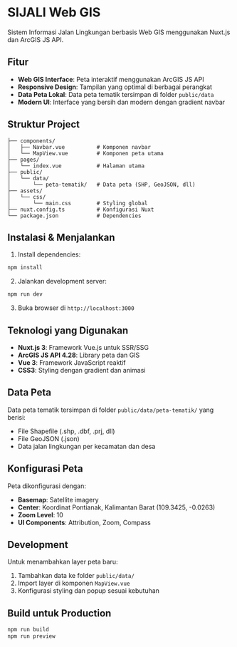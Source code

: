 # SIJALI Web GIS

Sistem Informasi Jalan Lingkungan berbasis Web GIS menggunakan Nuxt.js dan ArcGIS JS API.

## Fitur

- **Web GIS Interface**: Peta interaktif menggunakan ArcGIS JS API
- **Responsive Design**: Tampilan yang optimal di berbagai perangkat
- **Data Peta Lokal**: Data peta tematik tersimpan di folder `public/data`
- **Modern UI**: Interface yang bersih dan modern dengan gradient navbar

## Struktur Project

```
├── components/
│   ├── Navbar.vue          # Komponen navbar
│   └── MapView.vue         # Komponen peta utama
├── pages/
│   └── index.vue           # Halaman utama
├── public/
│   └── data/
│       └── peta-tematik/   # Data peta (SHP, GeoJSON, dll)
├── assets/
│   └── css/
│       └── main.css        # Styling global
├── nuxt.config.ts          # Konfigurasi Nuxt
└── package.json            # Dependencies
```

## Instalasi & Menjalankan

1. Install dependencies:

```bash
npm install
```

2. Jalankan development server:

```bash
npm run dev
```

3. Buka browser di `http://localhost:3000`

## Teknologi yang Digunakan

- **Nuxt.js 3**: Framework Vue.js untuk SSR/SSG
- **ArcGIS JS API 4.28**: Library peta dan GIS
- **Vue 3**: Framework JavaScript reaktif
- **CSS3**: Styling dengan gradient dan animasi

## Data Peta

Data peta tematik tersimpan di folder `public/data/peta-tematik/` yang berisi:

- File Shapefile (.shp, .dbf, .prj, dll)
- File GeoJSON (.json)
- Data jalan lingkungan per kecamatan dan desa

## Konfigurasi Peta

Peta dikonfigurasi dengan:

- **Basemap**: Satellite imagery
- **Center**: Koordinat Pontianak, Kalimantan Barat (109.3425, -0.0263)
- **Zoom Level**: 10
- **UI Components**: Attribution, Zoom, Compass

## Development

Untuk menambahkan layer peta baru:

1. Tambahkan data ke folder `public/data/`
2. Import layer di komponen `MapView.vue`
3. Konfigurasi styling dan popup sesuai kebutuhan

## Build untuk Production

```bash
npm run build
npm run preview
```

